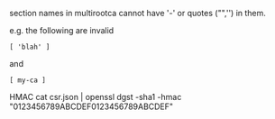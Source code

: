 section names in multirootca cannot have '-' or quotes ("",'') in them.

e.g. the following are invalid

    [ 'blah' ]

and

    [ my-ca ]




HMAC
cat csr.json | openssl dgst -sha1 -hmac "0123456789ABCDEF0123456789ABCDEF"
